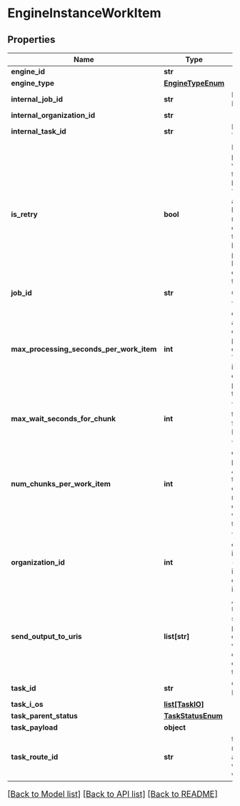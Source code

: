 # EngineInstanceWorkItem

## Properties
Name | Type | Description | Notes
------------ | ------------- | ------------- | -------------
**engine_id** | **str** |  | [optional] 
**engine_type** | [**EngineTypeEnum**](EngineTypeEnum.md) |  | [optional] 
**internal_job_id** | **str** | Internal Job ID | [optional] 
**internal_organization_id** | **str** |  | [optional] 
**internal_task_id** | **str** | Internal Task ID | [optional] 
**is_retry** | **bool** | If true, a prior version of this task has failed.  The outputs and inputs have to be reset based on the work that has been processed by the downstream tasks | [optional] 
**job_id** | **str** | Core Job ID | [optional] 
**max_processing_seconds_per_work_item** | **int** | The number of seconds a work item can take to process the chunks.  This will not interrupt a chunk processing time. | [optional] 
**max_wait_seconds_for_chunk** | **int** | The max time to wait for a chunk. Default is 0. | [optional] 
**num_chunks_per_work_item** | **int** | The number of units to process. Applicable to chunk engines, number of chunks to work on this task | [optional] 
**organization_id** | **int** | This is the organization id in core (int), not the internal organization id | [optional] 
**send_output_to_uris** | **list[str]** | A list of URIs to send processed chunks when the engine completes them. | [optional] 
**task_id** | **str** | Core Task ID | [optional] 
**task_i_os** | [**list[TaskIO]**](TaskIO.md) |  | [optional] 
**task_parent_status** | [**TaskStatusEnum**](TaskStatusEnum.md) |  | [optional] 
**task_payload** | **object** |  | [optional] 
**task_route_id** | **str** | the task route associated with this work item | [optional] 

[[Back to Model list]](../README.md#documentation-for-models) [[Back to API list]](../README.md#documentation-for-api-endpoints) [[Back to README]](../README.md)

<style>
     p, ul, ol, li { font-size: 18px !important;}
</style>


